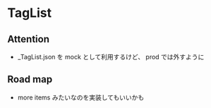 # TagList

## Attention

- _TagList.json を mock として利用するけど、 prod では外すように

## Road map

- more items みたいなのを実装してもいいかも
